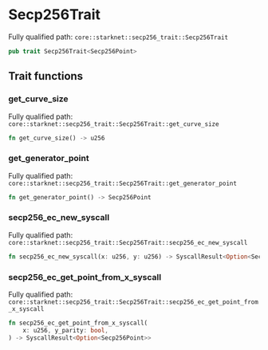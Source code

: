 # Secp256Trait

Fully qualified path: `core::starknet::secp256_trait::Secp256Trait`

```rust
pub trait Secp256Trait<Secp256Point>
```

## Trait functions

### get_curve_size

Fully qualified path: `core::starknet::secp256_trait::Secp256Trait::get_curve_size`

```rust
fn get_curve_size() -> u256
```


### get_generator_point

Fully qualified path: `core::starknet::secp256_trait::Secp256Trait::get_generator_point`

```rust
fn get_generator_point() -> Secp256Point
```


### secp256_ec_new_syscall

Fully qualified path: `core::starknet::secp256_trait::Secp256Trait::secp256_ec_new_syscall`

```rust
fn secp256_ec_new_syscall(x: u256, y: u256) -> SyscallResult<Option<Secp256Point>>
```


### secp256_ec_get_point_from_x_syscall

Fully qualified path: `core::starknet::secp256_trait::Secp256Trait::secp256_ec_get_point_from_x_syscall`

```rust
fn secp256_ec_get_point_from_x_syscall(
    x: u256, y_parity: bool,
) -> SyscallResult<Option<Secp256Point>>
```


